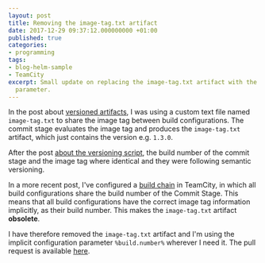 ```yaml
---
layout: post
title: Removing the image-tag.txt artifact
date: 2017-12-29 09:37:12.000000000 +01:00
published: true
categories:
- programming
tags:
- blog-helm-sample
- TeamCity
excerpt: Small update on replacing the image-tag.txt artifact with the implicit build.number
  parameter.
---
```


In the post about <a href="{{ site.baseurl }}/2017/12/02/cd-with-helm-part-5-versioned-artifacts.html">versioned artifacts</a>, I was using a custom text file named <code>image-tag.txt</code> to share the image tag between build configurations. The commit stage evaluates the image tag and produces the <code>image-tag.txt</code> artifact, which just contains the version e.g. <code>1.3.0</code>.

After the post <a href="{{ site.baseurl }}/2017/12/20/one-script-to-version-all.html">about the versioning script</a>, the build number of the commit stage and the image tag where identical and they were following semantic versioning.

In a more recent post, I've configured a <a href="{{ site.baseurl }}/2017/12/27/build-chains-in-teamcity.html">build chain</a> in TeamCity, in which all build configurations share the build number of the Commit Stage. This means that all build configurations have the correct image tag information implicitly, as their build number. This makes the <code>image-tag.txt</code> artifact <strong>obsolete</strong>.

I have therefore removed the <code>image-tag.txt</code> artifact and I'm using the implicit configuration parameter <code>%build.number%</code> wherever I need it. The pull request is available <a href="https://github.com/ngeor/blog-helm/pull/8/files">here</a>.
